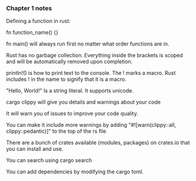 ### Chapter 1 notes


Defining a function in rust:

fn function_name() {}

fn main() will always run first no matter what order functions are in.

Rust has no garbage collection.  Everything inside the brackets is scoped and will be automatically removed upon completion.

println!() is how to print text to the console.  The ! marks a macro. Rust includes ! in the name to signify that it is a macro.

"Hello, World!" Is a string literal.  It supports unicode.


cargo clippy will give you details and warnings about your code

It will warn you of issues to improve your code quality.

You can make it include more warnings by adding "#![warn(clippy::all, clippy::pedantic)]" to the top of the rs file


There are a bunch of crates available (modules, packages) on crates.io that you can install and use.

You can search using cargo search

You can add dependencies by modifying the cargo toml.